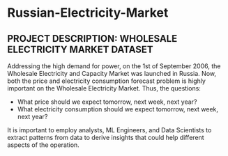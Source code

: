 # Russian-Electricity-Market
## PROJECT DESCRIPTION: WHOLESALE ELECTRICITY MARKET DATASET
Addressing the high demand for power, on the 1st of September 2006, the Wholesale Electricity and
Capacity Market was launched in Russia. Now, both the price and electricity consumption forecast problem
is highly important on the Wholesale Electricity Market. Thus, the questions:

* What price should we expect tomorrow, next week, next year?
* What electricity consumption should we expect tomorrow, next week, next year?

It is important to employ analysts, ML Engineers, and Data Scientists to extract patterns from data to derive
insights that could help different aspects of the operation.


